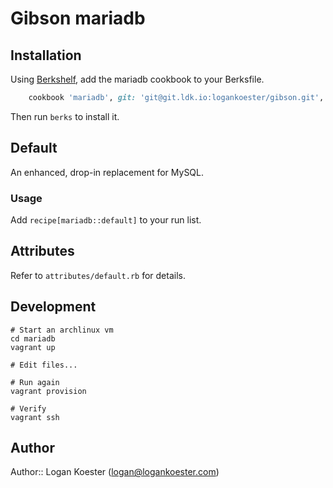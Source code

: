 # Gibson mariadb

## Installation

Using [Berkshelf](http://berkshelf.com/), add the mariadb cookbook to your Berksfile.

```ruby
    cookbook 'mariadb', git: 'git@git.ldk.io:logankoester/gibson.git', rel: 'chef/cookbooks/mariadb', branch: 'master'
```

Then run `berks` to install it.

## Default

An enhanced, drop-in replacement for MySQL.

### Usage

Add `recipe[mariadb::default]` to your run list.

## Attributes

Refer to `attributes/default.rb` for details.

## Development

    # Start an archlinux vm
    cd mariadb
    vagrant up 

    # Edit files...

    # Run again
    vagrant provision 

    # Verify
    vagrant ssh

## Author

Author:: Logan Koester (<logan@logankoester.com>)
